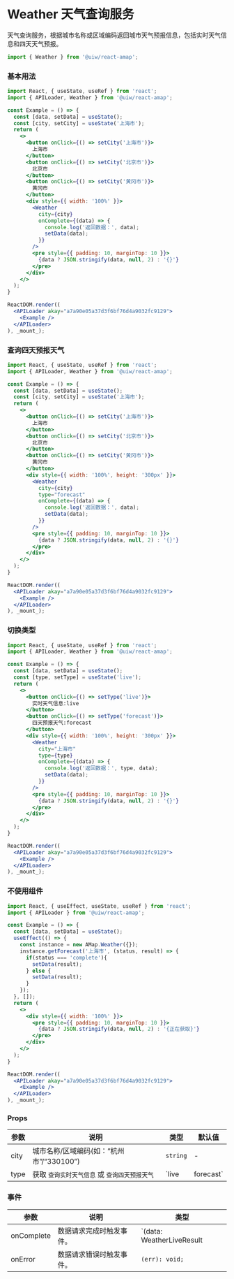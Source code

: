 Weather 天气查询服务
===

天气查询服务，根据城市名称或区域编码返回城市天气预报信息，包括实时天气信息和四天天气预报。

```jsx
import { Weather } from '@uiw/react-amap';
```

### 基本用法

<!--DemoStart,bgWhite,noScroll--> 
```jsx
import React, { useState, useRef } from 'react';
import { APILoader, Weather } from '@uiw/react-amap';

const Example = () => {
  const [data, setData] = useState();
  const [city, setCity] = useState('上海市');
  return (
    <>
      <button onClick={() => setCity('上海市')}>
        上海市
      </button>
      <button onClick={() => setCity('北京市')}>
        北京市
      </button>
      <button onClick={() => setCity('黄冈市')}>
        黄冈市
      </button>
      <div style={{ width: '100%' }}>
        <Weather
          city={city}
          onComplete={(data) => {
            console.log('返回数据：', data);
            setData(data);
          }}
        />
        <pre style={{ padding: 10, marginTop: 10 }}>
          {data ? JSON.stringify(data, null, 2) : '{}'}
        </pre>
      </div>
    </>
  );
}

ReactDOM.render((
  <APILoader akay="a7a90e05a37d3f6bf76d4a9032fc9129">
    <Example />
  </APILoader>
), _mount_);
```
<!--End-->

### 查询四天预报天气

<!--DemoStart,bgWhite--> 
```jsx
import React, { useState, useRef } from 'react';
import { APILoader, Weather } from '@uiw/react-amap';

const Example = () => {
  const [data, setData] = useState();
  const [city, setCity] = useState('上海市');
  return (
    <>
      <button onClick={() => setCity('上海市')}>
        上海市
      </button>
      <button onClick={() => setCity('北京市')}>
        北京市
      </button>
      <button onClick={() => setCity('黄冈市')}>
        黄冈市
      </button>
      <div style={{ width: '100%', height: '300px' }}>
        <Weather
          city={city}
          type="forecast"
          onComplete={(data) => {
            console.log('返回数据：', data);
            setData(data);
          }}
        />
        <pre style={{ padding: 10, marginTop: 10 }}>
          {data ? JSON.stringify(data, null, 2) : '{}'}
        </pre>
      </div>
    </>
  );
}

ReactDOM.render((
  <APILoader akay="a7a90e05a37d3f6bf76d4a9032fc9129">
    <Example />
  </APILoader>
), _mount_);
```
<!--End-->

### 切换类型

<!--DemoStart,bgWhite--> 
```jsx
import React, { useState, useRef } from 'react';
import { APILoader, Weather } from '@uiw/react-amap';

const Example = () => {
  const [data, setData] = useState();
  const [type, setType] = useState('live');
  return (
    <>
      <button onClick={() => setType('live')}>
        实时天气信息:live
      </button>
      <button onClick={() => setType('forecast')}>
        四天预报天气:forecast
      </button>
      <div style={{ width: '100%', height: '300px' }}>
        <Weather
          city="上海市"
          type={type}
          onComplete={(data) => {
            console.log('返回数据：', type, data);
            setData(data);
          }}
        />
        <pre style={{ padding: 10, marginTop: 10 }}>
          {data ? JSON.stringify(data, null, 2) : '{}'}
        </pre>
      </div>
    </>
  );
}

ReactDOM.render((
  <APILoader akay="a7a90e05a37d3f6bf76d4a9032fc9129">
    <Example />
  </APILoader>
), _mount_);
```
<!--End-->

### 不使用组件

<!--DemoStart,bgWhite--> 
```jsx
import React, { useEffect, useState, useRef } from 'react';
import { APILoader } from '@uiw/react-amap';

const Example = () => {
  const [data, setData] = useState();
  useEffect(() => {
    const instance = new AMap.Weather({});
    instance.getForecast('上海市', (status, result) => {
      if(status === 'complete'){
        setData(result);
      } else {
        setData(result);
      }
    });
  }, []);
  return (
    <>
      <div style={{ width: '100%' }}>
        <pre style={{ padding: 10, marginTop: 10 }}>
          {data ? JSON.stringify(data, null, 2) : '{正在获取}'}
        </pre>
      </div>
    </>
  );
}

ReactDOM.render((
  <APILoader akay="a7a90e05a37d3f6bf76d4a9032fc9129">
    <Example />
  </APILoader>
), _mount_);
```
<!--End-->


### Props

| 参数 | 说明 | 类型 | 默认值 |
|--------- |-------- |--------- |-------- |
| city | 城市名称/区域编码(如：“杭州市”/“330100”) | `string` | - |
| type | 获取 `查询实时天气信息` 或 `查询四天预报天气` | `live|forecast` | `live` |

### 事件

| 参数 | 说明 | 类型 |
| ---- | ---- | ---- |
| onComplete | 数据请求完成时触发事件。 | `(data: WeatherLiveResult | WeatherForecastResult): void;` |
| onError | 数据请求错误时触发事件。 | `(err): void;` |